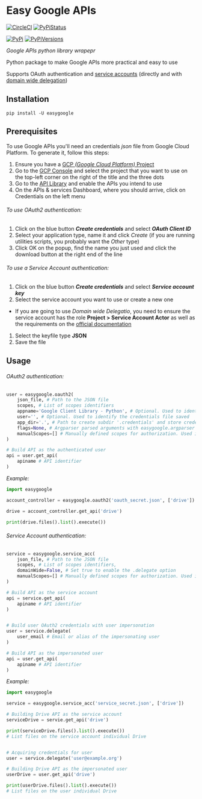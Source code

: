 # Easy Google APIs
[![CircleCI](https://circleci.com/gh/Fryuni/easygoogle/tree/master.svg?style=shield)](https://circleci.com/gh/Fryuni/easygoogle/tree/master)
[![PyPiStatus](https://img.shields.io/pypi/status/easygoogle.svg)](https://pypi.org/project/easygoogle/)

[![PyPi](https://img.shields.io/pypi/v/easygoogle.svg)](https://pypi.org/project/easygoogle/)
[![PyPiVersions](https://img.shields.io/pypi/pyversions/google-cloud.svg)](https://pypi.org/project/easygoogle/)

_Google APIs python library wrapepr_

Python package to make Google APIs more practical and easy to use

Supports OAuth authentication and [service accounts](https://developers.google.com/identity/protocols/OAuth2ServiceAccount) (directly and with [domain wide delegation](https://developers.google.com/identity/protocols/OAuth2ServiceAccount#delegatingauthority))

## Installation

    pip install -U easygoogle

## Prerequisites

To use Google APIs you'll need an credentials _json_ file from Google Cloud Platform.
To generate it, follow this steps:
1. Ensure you have a [GCP _(Google Cloud Platform)_ Project](https://cloud.google.com/resource-manager/docs/creating-managing-projects)
1. Go to the [GCP Console](https://console.cloud.google.com) and select the project that you want to use on the top-left corner on the right of the title and the three dots
1. Go to the [API Library](https://console.cloud.google.com/apis/library) and enable the APIs you intend to use
1. On the APIs & services Dashboard, where you should arrive, click on Credentials on the left menu

###### To use OAuth2 authentication:

1. Click on the blue button **_Create credentials_** and select **_OAuth Client ID_**
1. Select your application type, name it and click _Create_ (if you are running utilities scripts, you probably want the _Other_ type)
1. Click OK on the popup, find the name you just used and click the download button at the right end of the line

###### To use a Service Account authentication:

1. Click on the blue button **_Create credentials_** and select **_Service account key_**
1. Select the service account you want to use or create a new one
  - If you are going to use _Domain wide Delegatio_, you need to ensure the service account has the role **Project > Service Account Actor** as well as the requirements on the [official documentation](https://developers.google.com/identity/protocols/OAuth2ServiceAccount#delegatingauthority)
1. Select the keyfile type **JSON**
1. Save the file


## Usage

###### OAuth2 authentication:

```Python
user = easygoogle.oauth2(
    json_file, # Path to the JSON file
    scopes, # List of scopes identifiers
    appname='Google Client Library - Python', # Optional. Used to identify the credentials file saved
    user='', # Optional. Used to identify the credentials file saved
    app_dir='.', # Path to create subdir '.credentials' and store credentials files. Defaults to current working directory
    flags=None, # Argparser parsed arguments with easygoogle.argparser as parent. Should be defined whenever the main program uses argparser
    manualScopes=[] # Manually defined scopes for authorization. Used in Single Sign-On with servers that support OAuth authentication
)

# Build API as the authenticated user
api = user.get_api(
    apiname # API identifier
)
```

_Example:_
```Python
import easygoogle

account_controller = easygoogle.oauth2('oauth_secret.json', ['drive'])

drive = account_controller.get_api('drive')

print(drive.files().list().execute())
```

###### Service Account authentication:

```Python
service = easygoogle.service_acc(
    json_file, # Path to the JSON file
    scopes, # List of scopes identifiers,
    domainWide=False, # Set true to enable the .delegate option
    manualScopes=[] # Manually defined scopes for authorization. Used in Single Sign-On with servers that support OAuth authentication
)

# Build API as the service account
api = service.get_api(
    apiname # API identifier
)


# Build user OAuth2 credentials with user impersonation
user = service.delegate(
    user_email # Email or alias of the impersonating user
)

# Build API as the impersonated user
api = user.get_api(
    apiname # API identifier
)
```

_Example:_
```Python
import easygoogle

service = easygoogle.service_acc('service_secret.json', ['drive'])

# Building Drive API as the service account
serviceDrive = servie.get_api('drive')

print(serviceDrive.files().list().execute())
# List files on the service account individual Drive


# Acquiring credentials for user
user = service.delegate('user@example.org')

# Building Drive API as the impersonated user
userDrive = user.get_api('drive')

print(userDrive.files().list().execute())
# List files on the user individual Drive
```

